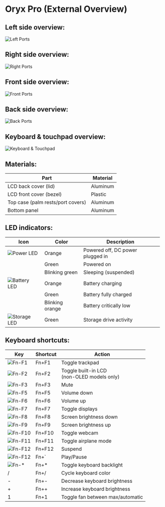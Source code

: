 # Oryx Pro (External Overview)

## Left side overview:

![Left Ports](./img/ports-left.webp)

## Right side overview:

![Right Ports](./img/ports-right.webp)

## Front side overview:

![Front Ports](./img/ports-front.webp)

## Back side overview:

![Back Ports](./img/ports-back.webp)

## Keyboard & touchpad overview:

![Keyboard & Touchpad](./img/keyboard-touchpad.webp)

## Materials:

|Part                              |Material                |
|----------------------------------|------------------------|
|LCD back cover (lid)              |Aluminum                |
|LCD front cover (bezel)           |Plastic                 |
|Top case (palm rests/port covers) |Aluminum                |
|Bottom panel                      |Aluminum                |

## LED indicators:

|Icon                                    |Color          |Description                                      |
|----------------------------------------|---------------|-------------------------------------------------|
|![Power LED](./img/led-power.png)       |Orange         |Powered off, DC power plugged in                 |
|                                        |Green          |Powered on                                       |
|                                        |Blinking green |Sleeping (suspended)                             |
|![Battery LED](./img/led-battery.png)   |Orange         |Battery charging                                 |
|                                        |Green          |Battery fully charged                            |
|                                        |Blinking orange|Battery critically low                           |
|![Storage LED](./img/led-storage.png)   |Green          |Storage drive activity                           |

## Keyboard shortcuts:

|Key                        |Shortcut|Action                                         |
|---------------------------|--------|-----------------------------------------------|
|![Fn-F1](./img/fn-f1.png)  |Fn+F1   |Toggle trackpad                                |
|![Fn-F2](./img/fn-f2.png)  |Fn+F2   |Toggle built-in LCD<br/>(non-OLED models only) |
|![Fn-F3](./img/fn-f3.png)  |Fn+F3   |Mute                                           |
|![Fn-F5](./img/fn-f5.png)  |Fn+F5   |Volume down                                    |
|![Fn-F6](./img/fn-f6.png)  |Fn+F6   |Volume up                                      |
|![Fn-F7](./img/fn-f7.png)  |Fn+F7   |Toggle displays                                |
|![Fn-F8](./img/fn-f8.png)  |Fn+F8   |Screen brightness down                         |
|![Fn-F9](./img/fn-f9.png)  |Fn+F9   |Screen brightness up                           |
|![Fn-F10](./img/fn-f10.png)|Fn+F10  |Toggle webcam                                  |
|![Fn-F11](./img/fn-f11.png)|Fn+F11  |Toggle airplane mode                           |
|![Fn-F12](./img/fn-f12.png)|Fn+F12  |Suspend                                        |
|![Fn-F12](./img/fn-dia.jpg)|Fn+`    |Play/Pause                                     |
|![Fn-*](./img/fn-star.png) |Fn+*    |Toggle keyboard backlight                      |
|/                          |Fn+/    |Cycle keyboard color                           |
|-                          |Fn+-    |Decrease keyboard brightness                   |
|+                          |Fn++    |Increase keyboard brightness                   |
|1                          |Fn+1    |Toggle fan between max/automatic               |
